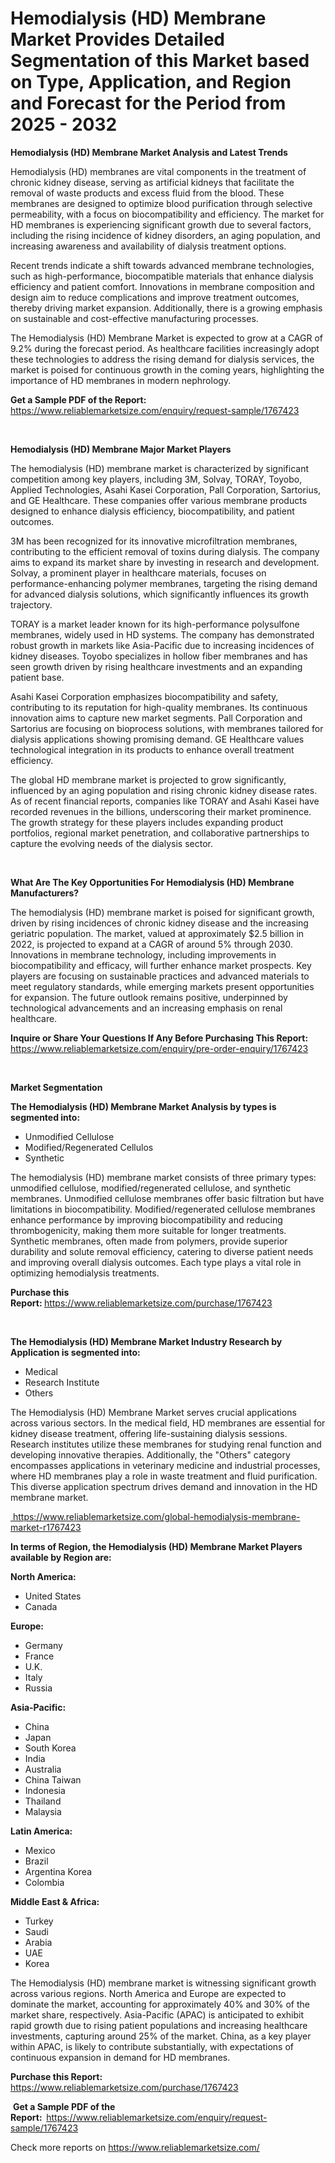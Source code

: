 <p><h1>Hemodialysis (HD) Membrane Market Provides Detailed Segmentation of this Market based on Type, Application, and Region and Forecast for the Period from 2025 - 2032</h1></p><p><strong>Hemodialysis (HD) Membrane Market Analysis and Latest Trends</strong></p>
<p><p>Hemodialysis (HD) membranes are vital components in the treatment of chronic kidney disease, serving as artificial kidneys that facilitate the removal of waste products and excess fluid from the blood. These membranes are designed to optimize blood purification through selective permeability, with a focus on biocompatibility and efficiency. The market for HD membranes is experiencing significant growth due to several factors, including the rising incidence of kidney disorders, an aging population, and increasing awareness and availability of dialysis treatment options.</p><p>Recent trends indicate a shift towards advanced membrane technologies, such as high-performance, biocompatible materials that enhance dialysis efficiency and patient comfort. Innovations in membrane composition and design aim to reduce complications and improve treatment outcomes, thereby driving market expansion. Additionally, there is a growing emphasis on sustainable and cost-effective manufacturing processes.</p><p>The Hemodialysis (HD) Membrane Market is expected to grow at a CAGR of 9.2% during the forecast period. As healthcare facilities increasingly adopt these technologies to address the rising demand for dialysis services, the market is poised for continuous growth in the coming years, highlighting the importance of HD membranes in modern nephrology.</p></p>
<p><strong>Get a Sample PDF of the Report:&nbsp;</strong> <a href="https://www.reliablemarketsize.com/enquiry/request-sample/1767423?utm_campaign=3092&utm_medium=2&utm_source=Github&utm_content=ia&utm_term=25032025&utm_id=hemodialysis-hd-membrane">https://www.reliablemarketsize.com/enquiry/request-sample/1767423</a></p>
<p>&nbsp;</p>
<p><strong>Hemodialysis (HD) Membrane Major Market Players</strong></p>
<p><p>The hemodialysis (HD) membrane market is characterized by significant competition among key players, including 3M, Solvay, TORAY, Toyobo, Applied Technologies, Asahi Kasei Corporation, Pall Corporation, Sartorius, and GE Healthcare. These companies offer various membrane products designed to enhance dialysis efficiency, biocompatibility, and patient outcomes.</p><p>3M has been recognized for its innovative microfiltration membranes, contributing to the efficient removal of toxins during dialysis. The company aims to expand its market share by investing in research and development. Solvay, a prominent player in healthcare materials, focuses on performance-enhancing polymer membranes, targeting the rising demand for advanced dialysis solutions, which significantly influences its growth trajectory.</p><p>TORAY is a market leader known for its high-performance polysulfone membranes, widely used in HD systems. The company has demonstrated robust growth in markets like Asia-Pacific due to increasing incidences of kidney diseases. Toyobo specializes in hollow fiber membranes and has seen growth driven by rising healthcare investments and an expanding patient base.</p><p>Asahi Kasei Corporation emphasizes biocompatibility and safety, contributing to its reputation for high-quality membranes. Its continuous innovation aims to capture new market segments. Pall Corporation and Sartorius are focusing on bioprocess solutions, with membranes tailored for dialysis applications showing promising demand. GE Healthcare values technological integration in its products to enhance overall treatment efficiency.</p><p>The global HD membrane market is projected to grow significantly, influenced by an aging population and rising chronic kidney disease rates. As of recent financial reports, companies like TORAY and Asahi Kasei have recorded revenues in the billions, underscoring their market prominence. The growth strategy for these players includes expanding product portfolios, regional market penetration, and collaborative partnerships to capture the evolving needs of the dialysis sector.</p></p>
<p>&nbsp;</p>
<p><strong>What Are The Key Opportunities For Hemodialysis (HD) Membrane Manufacturers?</strong></p>
<p><p>The hemodialysis (HD) membrane market is poised for significant growth, driven by rising incidences of chronic kidney disease and the increasing geriatric population. The market, valued at approximately $2.5 billion in 2022, is projected to expand at a CAGR of around 5% through 2030. Innovations in membrane technology, including improvements in biocompatibility and efficacy, will further enhance market prospects. Key players are focusing on sustainable practices and advanced materials to meet regulatory standards, while emerging markets present opportunities for expansion. The future outlook remains positive, underpinned by technological advancements and an increasing emphasis on renal healthcare.</p></p>
<p><strong>Inquire or Share Your Questions If Any Before Purchasing This Report:</strong> <a href="https://www.reliablemarketsize.com/enquiry/pre-order-enquiry/1767423?utm_campaign=3092&utm_medium=2&utm_source=Github&utm_content=ia&utm_term=25032025&utm_id=hemodialysis-hd-membrane">https://www.reliablemarketsize.com/enquiry/pre-order-enquiry/1767423</a></p>
<p>&nbsp;</p>
<p><strong>Market Segmentation</strong></p>
<p><strong>The Hemodialysis (HD) Membrane Market Analysis by types is segmented into:</strong></p>
<p><ul><li>Unmodified Cellulose</li><li>Modified/Regenerated Cellulos</li><li>Synthetic</li></ul></p>
<p><p>The hemodialysis (HD) membrane market consists of three primary types: unmodified cellulose, modified/regenerated cellulose, and synthetic membranes. Unmodified cellulose membranes offer basic filtration but have limitations in biocompatibility. Modified/regenerated cellulose membranes enhance performance by improving biocompatibility and reducing thrombogenicity, making them more suitable for longer treatments. Synthetic membranes, often made from polymers, provide superior durability and solute removal efficiency, catering to diverse patient needs and improving overall dialysis outcomes. Each type plays a vital role in optimizing hemodialysis treatments.</p></p>
<p><strong>Purchase this Report:&nbsp;</strong><a href="https://www.reliablemarketsize.com/purchase/1767423?utm_campaign=3092&utm_medium=2&utm_source=Github&utm_content=ia&utm_term=25032025&utm_id=hemodialysis-hd-membrane">https://www.reliablemarketsize.com/purchase/1767423</a></p>
<p>&nbsp;</p>
<p><strong>The Hemodialysis (HD) Membrane Market Industry Research by Application is segmented into:</strong></p>
<p><ul><li>Medical</li><li>Research Institute</li><li>Others</li></ul></p>
<p><p>The Hemodialysis (HD) Membrane Market serves crucial applications across various sectors. In the medical field, HD membranes are essential for kidney disease treatment, offering life-sustaining dialysis sessions. Research institutes utilize these membranes for studying renal function and developing innovative therapies. Additionally, the "Others" category encompasses applications in veterinary medicine and industrial processes, where HD membranes play a role in waste treatment and fluid purification. This diverse application spectrum drives demand and innovation in the HD membrane market.</p></p>
<p><a href="https://www.reliablemarketsize.com/global-hemodialysis-membrane-market-r1767423?utm_campaign=3092&utm_medium=2&utm_source=Github&utm_content=ia&utm_term=25032025&utm_id=hemodialysis-hd-membrane">&nbsp;https://www.reliablemarketsize.com/global-hemodialysis-membrane-market-r1767423</a></p>
<p><strong>In terms of Region, the Hemodialysis (HD) Membrane Market Players available by Region are:</strong></p>
<p>
    <p> <strong> North America: </strong>
        <ul>
            <li>United States</li>
            <li>Canada</li>
        </ul>
        </p> 
    <p> <strong> Europe: </strong>
        <ul>
            <li>Germany</li>
            <li>France</li>
            <li>U.K.</li>
            <li>Italy</li>
            <li>Russia</li>
        </ul>
        </p> 
    <p> <strong> Asia-Pacific: </strong>
        <ul>
            <li>China</li>
            <li>Japan</li>
            <li>South Korea</li>
            <li>India</li>
            <li>Australia</li>
            <li>China Taiwan</li>
            <li>Indonesia</li>
            <li>Thailand</li>
            <li>Malaysia</li>
        </ul>
        </p> 
    <p> <strong> Latin America: </strong>
        <ul>
            <li>Mexico</li>
            <li>Brazil</li>
            <li>Argentina Korea</li>
            <li>Colombia</li>
        </ul>
        </p> 
    <p> <strong> Middle East & Africa: </strong>
        <ul>
            <li>Turkey</li>
            <li>Saudi</li>
            <li>Arabia</li>
            <li>UAE</li>
            <li>Korea</li>
        </ul>
    </p>
    </p>
<p><p>The Hemodialysis (HD) membrane market is witnessing significant growth across various regions. North America and Europe are expected to dominate the market, accounting for approximately 40% and 30% of the market share, respectively. Asia-Pacific (APAC) is anticipated to exhibit rapid growth due to rising patient populations and increasing healthcare investments, capturing around 25% of the market. China, as a key player within APAC, is likely to contribute substantially, with expectations of continuous expansion in demand for HD membranes.</p></p>
<p><strong>Purchase this Report: </strong><a href="https://www.reliablemarketsize.com/purchase/1767423?utm_campaign=3092&utm_medium=2&utm_source=Github&utm_content=ia&utm_term=25032025&utm_id=hemodialysis-hd-membrane">https://www.reliablemarketsize.com/purchase/1767423</a></p>
<p>&nbsp;<strong>Get a Sample PDF of the Report:&nbsp;&nbsp;</strong><a href="https://www.reliablemarketsize.com/enquiry/request-sample/1767423?utm_campaign=3092&utm_medium=2&utm_source=Github&utm_content=ia&utm_term=25032025&utm_id=hemodialysis-hd-membrane">https://www.reliablemarketsize.com/enquiry/request-sample/1767423</a></p>
<p><strong></strong></p>
<p>Check more reports on <a href="https://www.reliablemarketsize.com/?utm_campaign=3092&utm_medium=2&utm_source=Github&utm_content=ia&utm_term=25032025&utm_id=hemodialysis-hd-membrane">https://www.reliablemarketsize.com/</a></p>